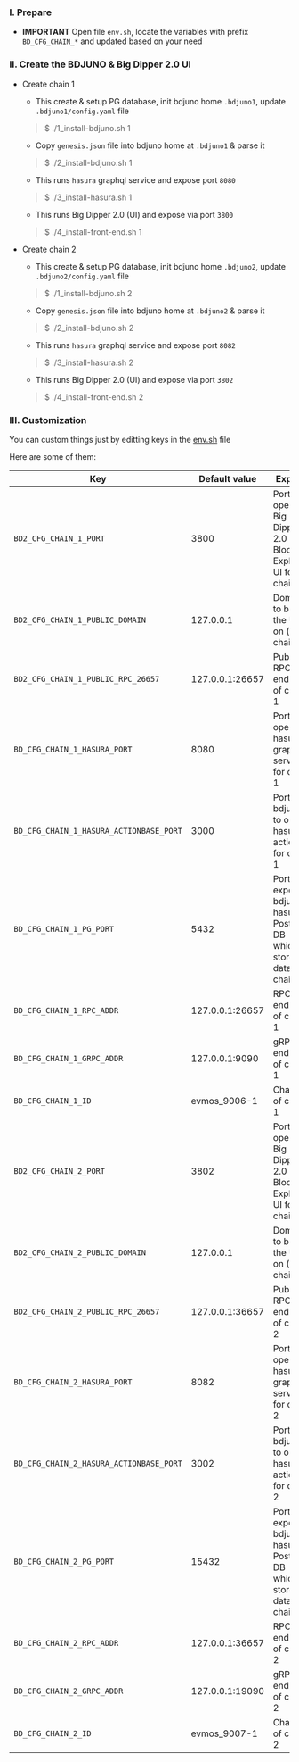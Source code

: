 ### I. Prepare
- **IMPORTANT** Open file `env.sh`, locate the variables with prefix `BD_CFG_CHAIN_*` and updated based on your need

### II. Create the BDJUNO & Big Dipper 2.0 UI
- Create chain 1
    - This create & setup PG database, init bdjuno home `.bdjuno1`, update `.bdjuno1/config.yaml` file
    > $ ./1_install-bdjuno.sh 1

    - Copy `genesis.json` file into bdjuno home at `.bdjuno1` & parse it
    > $ ./2_install-bdjuno.sh 1

    - This runs `hasura` graphql service and expose port `8080`
    > $ ./3_install-hasura.sh 1

    - This runs Big Dipper 2.0 (UI) and expose via port `3800`
    > $ ./4_install-front-end.sh 1

- Create chain 2
    - This create & setup PG database, init bdjuno home `.bdjuno2`, update `.bdjuno2/config.yaml` file
    > $ ./1_install-bdjuno.sh 2

    - Copy `genesis.json` file into bdjuno home at `.bdjuno2` & parse it
    > $ ./2_install-bdjuno.sh 2

    - This runs `hasura` graphql service and expose port `8082`
    > $ ./3_install-hasura.sh 2

    - This runs Big Dipper 2.0 (UI) and expose via port `3802`
    > $ ./4_install-front-end.sh 2

### III. Customization
You can custom things just by editting keys in the [env.sh](https://github.com/VictorTrustyDev/EVMOS-sample-scripts/blob/main/env.sh) file

Here are some of them:

| Key | Default value | Explain |
| --- | --- | --- |
| `BD2_CFG_CHAIN_1_PORT` | 3800 | Port to open Big Dipper 2.0 as Block Explorer UI for chain 1 |
| `BD2_CFG_CHAIN_1_PUBLIC_DOMAIN` | 127.0.0.1 | Domain to bind the UI on (for chain 1) |
| `BD2_CFG_CHAIN_1_PUBLIC_RPC_26657` | 127.0.0.1:26657 | Public RPC endpoint of chain 1 |
| `BD_CFG_CHAIN_1_HASURA_PORT` | 8080 | Port to open hasura graphql service for chain 1 |
| `BD_CFG_CHAIN_1_HASURA_ACTIONBASE_PORT` | 3000 | Port for bdjuno to open hasura action for chain 1 |
| `BD_CFG_CHAIN_1_PG_PORT` | 5432 | Port to expose bdjuno & hasura's Postgres DB which stores data for chain 1 |
| `BD_CFG_CHAIN_1_RPC_ADDR` | 127.0.0.1:26657 | RPC endpoint of chain 1 |
| `BD_CFG_CHAIN_1_GRPC_ADDR` | 127.0.0.1:9090 | gRPC endpoint of chain 1 |
| `BD_CFG_CHAIN_1_ID` | evmos_9006-1 | Chain id of chain 1 |
| `BD2_CFG_CHAIN_2_PORT` | 3802 | Port to open Big Dipper 2.0 as Block Explorer UI for chain 2 |
| `BD2_CFG_CHAIN_2_PUBLIC_DOMAIN` | 127.0.0.1 | Domain to bind the UI on (for chain 2) |
| `BD2_CFG_CHAIN_2_PUBLIC_RPC_26657` | 127.0.0.1:36657 | Public RPC endpoint of chain 2 |
| `BD_CFG_CHAIN_2_HASURA_PORT` | 8082 | Port to open hasura graphql service for chain 2 |
| `BD_CFG_CHAIN_2_HASURA_ACTIONBASE_PORT` | 3002 | Port for bdjuno to open hasura action for chain 2 |
| `BD_CFG_CHAIN_2_PG_PORT` | 15432 | Port to expose bdjuno & hasura's Postgres DB which stores data for chain 2 |
| `BD_CFG_CHAIN_2_RPC_ADDR` | 127.0.0.1:36657 | RPC endpoint of chain 2 |
| `BD_CFG_CHAIN_2_GRPC_ADDR` | 127.0.0.1:19090 | gRPC endpoint of chain 2 |
| `BD_CFG_CHAIN_2_ID` | evmos_9007-1 | Chain id of chain 2 |